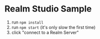 # Realm Studio Sample

1. run `npm install`
2. run `npm start` (it's only slow the first time)
3. click "connect to a Realm Server"
